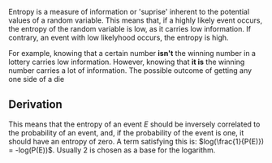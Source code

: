 Entropy is a measure of information or 'suprise' inherent to the potential values of a random variable. 
This means that, if a highly likely event occurs, the entropy of the random variable is low, as it carries low information. If contrary, an event with low likelyhood occurs, the entropy is high.

For example, knowing that a certain number **isn't** the winning number in a lottery carries low information. However, knowing that **it is** the winning number carries a lot of information.
The possible outcome of getting any one side of a die 
## Derivation
This means that the entropy of an event $E$ should be inversely correlated to the probability of an event, and, if the probability of the event is one, it should have an entropy of zero.
A term satisfying this is: $log(\frac{1}{P(E)}) = -log(P(E))$. Usually 2 is chosen as a base for the logarithm.

